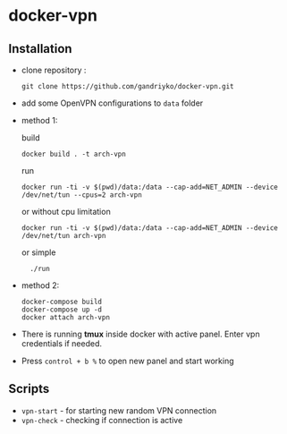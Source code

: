 # docker-vpn

Installation
----------------------------------

 * clone repository :

       git clone https://github.com/gandriyko/docker-vpn.git

 * add some OpenVPN configurations to `data` folder
 * method 1:

   build

       docker build . -t arch-vpn
   run

       docker run -ti -v $(pwd)/data:/data --cap-add=NET_ADMIN --device /dev/net/tun --cpus=2 arch-vpn

   or without cpu limitation

       docker run -ti -v $(pwd)/data:/data --cap-add=NET_ADMIN --device /dev/net/tun arch-vpn

     or simple 

         ./run
 * method 2:

       docker-compose build
       docker-compose up -d
       docker attach arch-vpn
 * There is running **tmux** inside docker with active panel. Enter vpn credentials if needed.
 * Press `control + b %` to open new panel and start working

Scripts 
----------------------------------
  * `vpn-start` - for starting new random VPN connection
  * `vpn-check` - checking if connection is active
